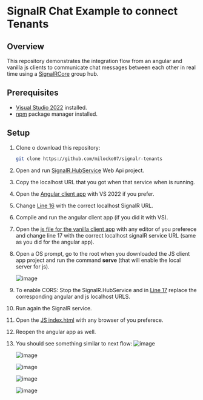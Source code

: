# SignalR Chat Example to connect Tenants

## Overview

This repository demonstrates the integration flow from an angular and vanilla js clients to communicate chat messages between each other in real time using a [SignalRCore](https://learn.microsoft.com/en-us/aspnet/core/signalr/introduction?view=aspnetcore-8.0) group hub.

## Prerequisites

- [Visual Studio 2022](https://visualstudio.microsoft.com/vs/community/) installed.
- [npm](https://www.npmjs.com/) package manager installed.

## Setup

1. Clone o download this repository:

   ```bash
   git clone https://github.com/milocko07/signalr-tenants
2. Open and run [SignalR.HubService](https://github.com/milocko07/signalr-tenants/tree/Seed/SignalR.HubService/) Web Api project.
3. Copy the localhost URL that you got when that service when is running.
4. Open the [Angular client app](https://github.com/milocko07/signalr-tenants/tree/Seed/AngularClientApp) with VS 2022 if you prefer.
5. Change [Line 16](https://github.com/milocko07/signalr-tenants/blob/Seed/AngularClientApp/src/services/signalr.service.ts) with the correct localhost SignalR URL.
6. Compile and run the angular client app (if you did it with VS).
7. Open the [js file for the vanilla client app](https://github.com/milocko07/signalr-tenants/blob/Seed/JSClient/index.js) with any editor of you preferece and change line 17 with the correct localhost signalR service URL (same as you did for the angular app).
8. Open a OS prompt, go to the root when you downloaded the JS client app project and run the command **serve** (that will enable the local server for js).

   ![image](https://github.com/milocko07/signalr-tenants/assets/37205551/cc5714cc-1ad9-49a1-ba76-16f00d803ff0)
10. To enable CORS: Stop the SignalR.HubService and in [Line 17](https://github.com/milocko07/signalr-tenants/blob/Seed/SignalR.HubService/Program.cs) replace the corresponding angular and js localhost URLS.
11. Run again the SignalR service.
12. Open the [JS index.html](https://github.com/milocko07/signalr-tenants/blob/Seed/JSClient/index.html) with any browser of you preferece.
13. Reopen the angular app as well.
14. You should see something similar to next flow:
    ![image](https://github.com/milocko07/signalr-tenants/assets/37205551/b9c3dbf4-eeb2-4e9f-9229-2fb1e6e8b5b5)
    

    ![image](https://github.com/milocko07/signalr-tenants/assets/37205551/59d7c11d-9757-422c-8f2e-c8d9d178fb44)

    ![image](https://github.com/milocko07/signalr-tenants/assets/37205551/437f4b7a-0339-4658-a99e-67b5a9ccef12)
    

    ![image](https://github.com/milocko07/signalr-tenants/assets/37205551/cbaebd09-0234-47c7-8930-e954ac1ed76e)

    ![image](https://github.com/milocko07/signalr-tenants/assets/37205551/571c34a8-072f-4a2e-a8fe-785e3fb59714)





    


